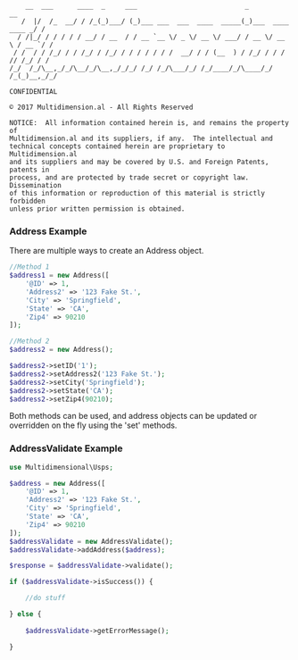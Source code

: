         __  ___      ____  _     ___                           _                    __
       /  |/  /_  __/ / /_(_)___/ (_)___ ___  ___  ____  _____(_)___  ____   ____ _/ /
      / /|_/ / / / / / __/ / __  / / __ `__ \/ _ \/ __ \/ ___/ / __ \/ __ \ / __ `/ / 
     / /  / / /_/ / / /_/ / /_/ / / / / / / /  __/ / / (__  ) / /_/ / / / // /_/ / /  
    /_/  /_/\__,_/_/\__/_/\__,_/_/_/ /_/ /_/\___/_/ /_/____/_/\____/_/ /_(_)__,_/_/   
    
    CONFIDENTIAL
    
    © 2017 Multidimension.al - All Rights Reserved
    
    NOTICE:  All information contained herein is, and remains the property of
    Multidimension.al and its suppliers, if any.  The intellectual and
    technical concepts contained herein are proprietary to Multidimension.al
    and its suppliers and may be covered by U.S. and Foreign Patents, patents in
    process, and are protected by trade secret or copyright law. Dissemination
    of this information or reproduction of this material is strictly forbidden
    unless prior written permission is obtained.

### Address Example

There are multiple ways to create an Address object.

```php
//Method 1
$address1 = new Address([
    '@ID' => 1,
    'Address2' => '123 Fake St.',
    'City' => 'Springfield',
    'State' => 'CA',
    'Zip4' => 90210
]);

//Method 2
$address2 = new Address();

$address2->setID('1');
$address2->setAddress2('123 Fake St.');
$address2->setCity('Springfield');
$address2->setState('CA');
$address2->setZip4(90210);
```

Both methods can be used, and address objects can be updated or overridden on the fly using the 'set' methods.
 
### AddressValidate Example

```php
use Multidimensional\Usps;

$address = new Address([
    '@ID' => 1,
    'Address2' => '123 Fake St.',
    'City' => 'Springfield',
    'State' => 'CA',
    'Zip4' => 90210
]);
$addressValidate = new AddressValidate();
$addressValidate->addAddress($address);

$response = $addressValidate->validate();

if ($addressValidate->isSuccess()) {

    //do stuff

} else {
    
    $addressValidate->getErrorMessage();

}
```